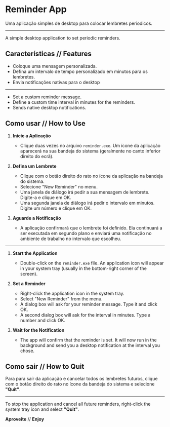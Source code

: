 # Reminder App

Uma aplicação simples de desktop para colocar lembretes periodicos.

---

A simple desktop application to set periodic reminders.

## Características // Features

- Coloque uma mensagem personalizada.
- Defina um intervalo de tempo personalizado em minutos para os lembretes.
- Envia notificações nativas para o desktop

--- 

- Set a custom reminder message.
- Define a custom time interval in minutes for the reminders.
- Sends native desktop notifications.

## Como usar // How to Use

1. **Inicie a Aplicação**
   - Clique duas vezes no arquivo `reminder.exe`. Um ícone da aplicação aparecerá na sua bandeja do sistema (geralmente no canto inferior direito do ecrã).

2. **Defina um Lembrete**
   - Clique com o botão direito do rato no ícone da aplicação na bandeja do sistema.
   - Selecione "New Reminder" no menu.
   - Uma janela de diálogo irá pedir a sua mensagem de lembrete. Digite-a e clique em OK.
   - Uma segunda janela de diálogo irá pedir o intervalo em minutos. Digite um número e clique em OK.

3. **Aguarde a Notificação**
   - A aplicação confirmará que o lembrete foi definido. Ela continuará a ser executada em segundo plano e enviará uma notificação no ambiente de trabalho no intervalo que escolheu.

---

1.  **Start the Application**
    - Double-click on the `reminder.exe` file. An application icon will appear in your system tray (usually in the bottom-right corner of the screen).

2.  **Set a Reminder**
    - Right-click the application icon in the system tray.
    - Select "New Reminder" from the menu.
    - A dialog box will ask for your reminder message. Type it and click OK.
    - A second dialog box will ask for the interval in minutes. Type a number and click OK.

3.  **Wait for the Notification**
    - The app will confirm that the reminder is set. It will now run in the background and send you a desktop notification at the interval you chose.

## Como sair // How to Quit
Para para saír da aplicação e cancelar todos os lembretes futuros, clique com o botão direito do rato no ícone da bandeja do sistema e selecione **"Quit"**.

---

To stop the application and cancel all future reminders, right-click the system tray icon and select **"Quit"**.

**Aproveite** // **Enjoy**